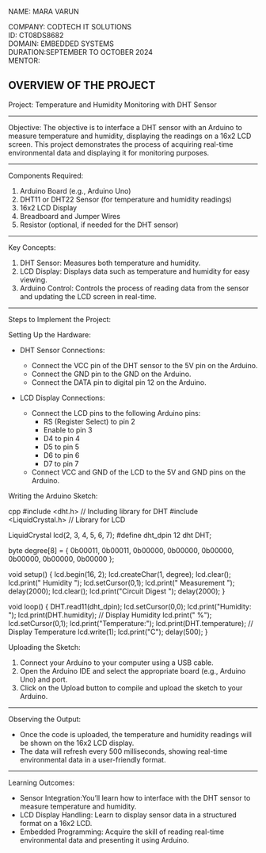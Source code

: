 NAME: MARA VARUN 

COMPANY: CODTECH IT SOLUTIONS  
ID: CT08DS8682  
DOMAIN: EMBEDDED SYSTEMS  
DURATION:SEPTEMBER TO OCTOBER 2024  
MENTOR: 

OVERVIEW OF THE PROJECT 
---

Project: Temperature and Humidity Monitoring with DHT Sensor

---

Objective: The objective is to interface a DHT sensor with an Arduino to measure temperature and humidity, displaying the readings on a 16x2 LCD screen. This project demonstrates the process of acquiring real-time environmental data and displaying it for monitoring purposes.

---

Components Required:
1. Arduino Board (e.g., Arduino Uno)
2. DHT11 or DHT22 Sensor (for temperature and humidity readings)
3. 16x2 LCD Display
4. Breadboard and Jumper Wires
5. Resistor (optional, if needed for the DHT sensor)

---

Key Concepts:
1. DHT Sensor: Measures both temperature and humidity.
2. LCD Display: Displays data such as temperature and humidity for easy viewing.
3. Arduino Control: Controls the process of reading data from the sensor and updating the LCD screen in real-time.

---

Steps to Implement the Project:

Setting Up the Hardware:
- DHT Sensor Connections:
  - Connect the VCC pin of the DHT sensor to the 5V pin on the Arduino.
  - Connect the GND pin to the GND on the Arduino.
  - Connect the DATA pin to digital pin 12 on the Arduino.

- LCD Display Connections:
  - Connect the LCD pins to the following Arduino pins:
    - RS (Register Select) to pin 2
    - Enable to pin 3
    - D4 to pin 4
    - D5 to pin 5
    - D6 to pin 6
    - D7 to pin 7
  - Connect VCC and GND of the LCD to the 5V and GND pins on the Arduino.

Writing the Arduino Sketch:

cpp
#include <dht.h>          // Including library for DHT
#include <LiquidCrystal.h> // Library for LCD

LiquidCrystal lcd(2, 3, 4, 5, 6, 7);
#define dht_dpin 12
dht DHT;

byte degree[8] = {
  0b00011,
  0b00011,
  0b00000,
  0b00000,
  0b00000,
  0b00000,
  0b00000,
  0b00000
};

void setup() {
  lcd.begin(16, 2);
  lcd.createChar(1, degree);
  lcd.clear();
  lcd.print("   Humidity   ");
  lcd.setCursor(0,1);
  lcd.print("  Measurement ");
  delay(2000);
  lcd.clear();
  lcd.print("Circuit Digest ");
  delay(2000);
}

void loop() {
  DHT.read11(dht_dpin);
  lcd.setCursor(0,0);
  lcd.print("Humidity: ");
  lcd.print(DHT.humidity);   // Display Humidity
  lcd.print(" %");
  lcd.setCursor(0,1);
  lcd.print("Temperature:");
  lcd.print(DHT.temperature); // Display Temperature
  lcd.write(1);
  lcd.print("C");
  delay(500);
}


Uploading the Sketch:
1. Connect your Arduino to your computer using a USB cable.
2. Open the Arduino IDE and select the appropriate board (e.g., Arduino Uno) and port.
3. Click on the Upload button to compile and upload the sketch to your Arduino.

---

Observing the Output:
- Once the code is uploaded, the temperature and humidity readings will be shown on the 16x2 LCD display.
- The data will refresh every 500 milliseconds, showing real-time environmental data in a user-friendly format.

---

Learning Outcomes:
- Sensor Integration:You’ll learn how to interface with the DHT sensor to measure temperature and humidity.
- LCD Display Handling: Learn to display sensor data in a structured format on a 16x2 LCD.
- Embedded Programming: Acquire the skill of reading real-time environmental data and presenting it using Arduino.
